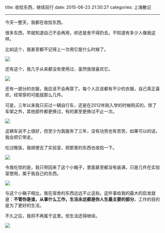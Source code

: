 title: 收拾东西，继续前行
date: 2015-06-23 21:30:27
categories: 上海散记

---

今天一整天，我都在收拾东西。

<!--more-->

很多东西，早就知道自己不会再用，却还是舍不得扔去。不知道有多少人像我这样。

比如这个，我甚至都不记得上一次用它是什么时候了。

![][1]

还有这个，我几乎从来都没有使用过，虽然我很喜欢它。

![][2]

还有一部分的衣服，我应该不会再穿了。每个人应该都有不少的衣服，自己真正喜欢，经常穿的可能就那么几件。

可是，三年以来我只买过一辆自行车，还是在2012年刚入学的时候购买的，除了车架之外，其他部件都更换过，有的甚至更换过不止一次。

![][3]

这辆车说不上很好，但至少为我服务了三年，没有功劳也有苦劳，如果可以的话，我会把它带走。

吃过晚饭，我顺便去了实验室，把那里的东西也收拾一下。

![][4]

令我吃惊的是，我只带回来了这个小箱子，里面甚至都没有装满，只是几件在实验室使用，属于我自己的东西。

![][5]

与这个小箱子相比，我在宿舍的东西远远不止这些。这件事给我的最大的启发就是：**不管你是谁，从事什么工作，生活永远都是你人生最主要的部分**。工作的目的是为了更好的生活。

不久之后，我将不再属于这里。但生活还得继续。

![][6]


[1]: http://ww3.sinaimg.cn/mw690/aeba7ac3gw1ete87qxpt7j21si36o1ky.jpg
[2]: http://ww2.sinaimg.cn/mw690/aeba7ac3gw1ete87trckgj21si36oqv5.jpg
[3]: http://ww2.sinaimg.cn/mw690/aeba7ac3gw1ete8iy86aij21si36ob2a.jpg
[4]: http://ww3.sinaimg.cn/mw690/aeba7ac3gw1ete87w45ooj236o1siqv6.jpg
[5]: http://ww2.sinaimg.cn/mw690/aeba7ac3gw1ete888125uj236o1si4qq.jpg
[6]: http://ww1.sinaimg.cn/mw690/aeba7ac3gw1ete9n7o36sj236o1sikjm.jpg
